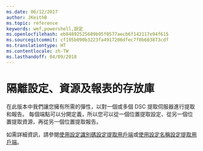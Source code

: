 ```yaml
---
ms.date: 06/12/2017
author: JKeithB
ms.topic: reference
keywords: wmf,powershell,設定
ms.openlocfilehash: eb84892525689b95f0577aecb6f142117e94f615
ms.sourcegitcommit: cf195b090b3223fa4917206dfec7f0b603873cdf
ms.translationtype: HT
ms.contentlocale: zh-TW
ms.lasthandoff: 04/09/2018
---
```

# <a name="separation-of-configuration-resource-and-report-repositories"></a>隔離設定、資源及報表的存放庫

在此版本中我們讓您擁有所需的彈性，以對一個或多個 DSC 提取伺服器進行提取和報告。 每個端點可以分開定義，所以您可以從一個位置提取設定、從另一個位置提取資源，再從另一個位置提取報告。

如需詳細資訊，請參閱[使用設定識別碼設定提取用戶端](https://msdn.microsoft.com/powershell/dsc/pullclientconfigid)或[使用設定名稱設定提取用戶端](https://msdn.microsoft.com/powershell/dsc/pullclientconfignames)。